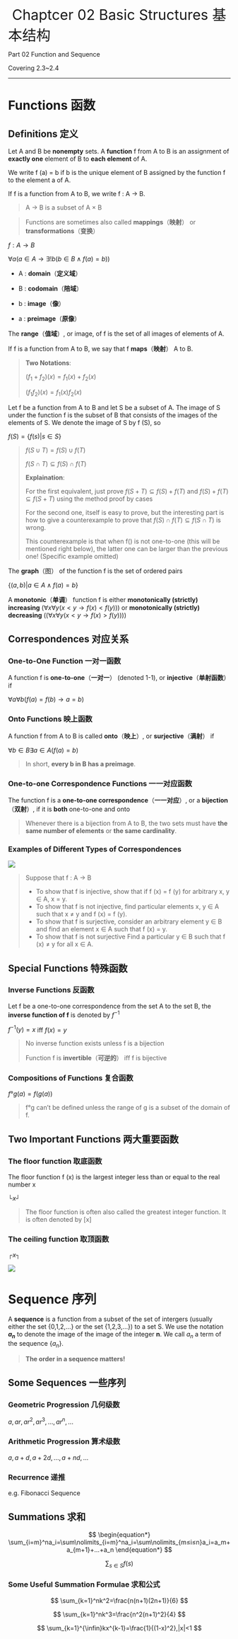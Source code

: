 <font size=6> Chaptcer 02 Basic Structures 基本结构</font>

Part 02 Function and Sequence

Covering 2.3~2.4

------

# Functions 函数

## Definitions 定义

Let A and B be **nonempty** sets. A **function** f from A to B is an assignment of **exactly one** element of B to **each element** of A.

We write f (a) = b if b is the unique element of B assigned by the function f to the element a of A.

If f is a function from A to B, we write f : A → B.

> A → B is a subset of A × B

> Functions are sometimes also called **mappings**（**映射**） or **transformations**（**变换**）

$f:A→B$

$∀a(a∈A→∃!b(b∈B∧f(a)=b))$

- A : **domain**（**定义域**）

- B : **codomain**（**陪域**）

- b : **image**（**像**）
- a : **preimage**（**原像**）

The **range**（**值域**）, or image, of f is the set of all images of elements of A.

If f is a function from A to B, we say that f **maps**（**映射**） A to B.

> **Two Notations**:
>
> $(f_1+f_2)(x)=f_1(x)+f_2(x)$
>
> $(f_1f_2)(x)=f_1(x)f_2(x)​$

Let f be a function from A to B and let S be a subset of A. The image of S under the function f is the subset of B that consists of the images of the elements of S. We denote the image of S by f (S), so

$f(S)=\{f(s)|s∈S\}​$

> $f(S∪T)=f(S)∪f(T)$
>
> $f(S∩T)⊆f(S)∩f(T)​$
>
> **Explaination**:
>
> For the first equivalent, just prove $f(S+T)⊆f(S)+f(T)$ and $f(S)+f(T)⊆f(S+T)$ using the method proof by cases
>
> For the second one, itself is easy to prove, but the interesting part is how to give a counterexample to prove that $f(S)∩f(T)⊆f(S∩T)$ is wrong.
>
> This counterexample is that when f() is not one-to-one (this will be mentioned right below), the latter one can be larger than the previous one! (Specific example omitted)

The **graph**（图） of the function f is the set of ordered pairs

$\{(a,b)|a∈A∧f(a)=b\}$

A **monotonic**（**单调**） function f is either **monotonically (strictly) increasing** ($∀x∀y(x<y→f(x)<f(y))$) or **monotonically (strictly) decreasing** (($∀x∀y(x<y→f(x)>f(y))​$))

## Correspondences 对应关系

### One-to-One Function 一对一函数

A function f is **one-to-one**（**一对一**） (denoted 1-1), or **injective**（**单射函数**）if

$∀a∀b(f(a)=f(b)→a=b)$

### Onto Functions 映上函数

A function f from A to B is called **onto**（**映上**）, or **surjective**（**满射**） if

$∀b∈B∃a∈A(f(a)=b)$

> In short, **every b in B has a preimage**.

### One-to-one Correspondence Functions 一一对应函数

The function f is a **one-to-one correspondence**（**一一对应**）, or a **bijection**（**双射**）, if it is **both** one-to-one and onto

> Whenever there is a bijection from A to B, the two sets must have **the same number of elements** or **the same cardinality**.

### Examples of Different Types of Correspondences

![](../img/CH02/10.png)

> Suppose that f : A → B
>
> - To show that f is injective, show that if f (x) = f (y) for arbitrary x, y ∈ A, x = y.
> - To show that f is not injective, find particular elements x, y ∈ A such that x ≠ y and f (x) = f (y).
> - To show that f is surjective, consider an arbitrary element y ∈ B and find an element x ∈ A such that f (x) = y.
> - To show that f is not surjective Find a particular y ∈ B such that f (x) ≠ y for all x ∈ A.

## Special Functions 特殊函数

### Inverse Functions 反函数

Let f be a one-to-one correspondence from the set A to the set B, the **inverse function of f** is denoted by $f^{-1}$

$f^{-1}(y)=x$ iff $f(x)=y$

> No inverse function exists unless f is a bijection
>
> Function f is **invertible**（**可逆的**）  iff  f is bijective

### **Compositions of Functions** 复合函数

$f°g(a)=f(g(a))$

> f°g can’t be defined unless the range of g is a subset of the domain of f.

## Two Important Functions 两大重要函数

### The floor function 取底函数

The floor function f (x) is the largest integer less than or equal to the real number x

$└x┘$

> The floor function is often also called the greatest integer function. It is often denoted by [x]

### The ceiling function 取顶函数

$┌x┐$

![](../img/CH02/11.png)

# Sequence 序列

A **sequence** is a function from a subset of the set of intergers (usually either the set {0,1,2,…} or the set {1,2,3,…}) to a set S. We use the notation **$a_n$** to denote the image of the image of the integer **n**. We call $a_n$ a term of the sequence $\{a_n\}$.

> **The order in a sequence matters!**

## Some Sequences 一些序列

### Geometric Progression 几何级数

$a,ar,ar^2,ar^3,...,ar^n,...$

### Arithmetic Progression 算术级数

$a,a+d,a+2d,...,a+nd,...$

### Recurrence 递推

e.g. Fibonacci Sequence

## Summations 求和

$$
\begin{equation*}
\sum_{i=m}^na_i=\sum\nolimits_{i=m}^na_i=\sum\nolimits_{m≤i≤n}a_i=a_m+a_{m+1}+...+a_n
\end{equation*}
$$

$$
\sum_{s∈S}f(s)
$$

### Some Useful Summation Formulae 求和公式

$$
\sum_{k=1}^nk^2=\frac{n(n+1)(2n+1)}{6}
$$

$$
\sum_{k=1}^nk^3=\frac{n^2(n+1)^2}{4}
$$

$$
\sum_{k=1}^{\infin}kx^{k-1}=\frac{1}{(1-x)^2},|x|<1
$$

